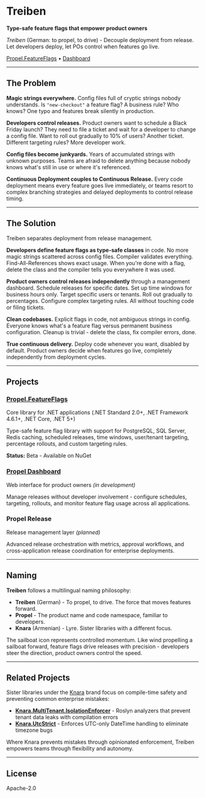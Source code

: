 # Treiben

**Type-safe feature flags that empower product owners**

*Treiben* (German: to propel, to drive) - Decouple deployment from release. Let developers deploy, let POs control when features go live.

[Propel.FeatureFlags](https://github.com/Treiben/Propel.FeatureFlags) • [Dashboard](https://github.com/Treiben/Propel.FeatureFlags.Dashboard)

---

## The Problem

**Magic strings everywhere.** Config files full of cryptic strings nobody understands. Is `"new-checkout"` a feature flag? A business rule? Who knows? One typo and features break silently in production.

**Developers control releases.** Product owners want to schedule a Black Friday launch? They need to file a ticket and wait for a developer to change a config file. Want to roll out gradually to 10% of users? Another ticket. Different targeting rules? More developer work.

**Config files become junkyards.** Years of accumulated strings with unknown purposes. Teams are afraid to delete anything because nobody knows what's still in use or where it's referenced.

**Continuous Deployment couples to Continuous Release.** Every code deployment means every feature goes live immediately, or teams resort to complex branching strategies and delayed deployments to control release timing.

---

## The Solution

Treiben separates deployment from release management.

**Developers define feature flags as type-safe classes** in code. No more magic strings scattered across config files. Compiler validates everything. Find-All-References shows exact usage. When you're done with a flag, delete the class and the compiler tells you everywhere it was used.

**Product owners control releases independently** through a management dashboard. Schedule releases for specific dates. Set up time windows for business hours only. Target specific users or tenants. Roll out gradually to percentages. Configure complex targeting rules. All without touching code or filing tickets.

**Clean codebases.** Explicit flags in code, not ambiguous strings in config. Everyone knows what's a feature flag versus permanent business configuration. Cleanup is trivial - delete the class, fix compiler errors, done.

**True continuous delivery.** Deploy code whenever you want, disabled by default. Product owners decide when features go live, completely independently from deployment cycles.

---

## Projects

### [Propel.FeatureFlags](https://github.com/Treiben/Propel.FeatureFlags)
Core library for .NET applications (.NET Standard 2.0+, .NET Framework 4.6.1+, .NET Core, .NET 5+)

Type-safe feature flag library with support for PostgreSQL, SQL Server, Redis caching, scheduled releases, time windows, user/tenant targeting, percentage rollouts, and custom targeting rules.

**Status:** Beta - Available on NuGet

### [Propel Dashboard](https://github.com/Treiben/Propel.FeatureFlags.Dashboard)
Web interface for product owners *(in development)*

Manage releases without developer involvement - configure schedules, targeting, rollouts, and monitor feature flag usage across all applications.

### Propel Release
Release management layer *(planned)*

Advanced release orchestration with metrics, approval workflows, and cross-application release coordination for enterprise deployments.

---

## Naming

**Treiben** follows a multilingual naming philosophy:

- **Treiben** (German) - To propel, to drive. The force that moves features forward.
- **Propel** - The product name and code namespace, familiar to developers.
- **Knara** (Armenian) - Lyre. Sister libraries with a different focus.

The sailboat icon represents controlled momentum. Like wind propelling a sailboat forward, feature flags drive releases with precision - developers steer the direction, product owners control the speed.

---

## Related Projects

Sister libraries under the [Knara](https://github.com/tasriyan) brand focus on compile-time safety and preventing common enterprise mistakes:

- **[Knara.MultiTenant.IsolationEnforcer](https://github.com/tasriyan/Knara.MultiTenant.IsolationEnforcer)** - Roslyn analyzers that prevent tenant data leaks with compilation errors
- **[Knara.UtcStrict](https://github.com/tasriyan/Knara.UtcStrict)** - Enforces UTC-only DateTime handling to eliminate timezone bugs

Where Knara prevents mistakes through opinionated enforcement, Treiben empowers teams through flexibility and autonomy.

---

## License

Apache-2.0
